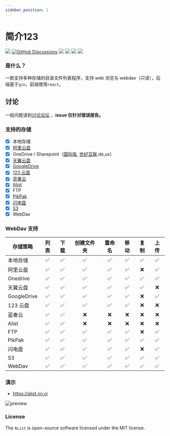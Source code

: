 ```yaml
---
sidebar_position: 1
---
```


# 简介123

[![](https://img.shields.io/github/release/Xhofe/alist?style=flat-square)](https://github.com/Xhofe/alist/releases/latest)
[![GitHub Discussions](https://img.shields.io/github/discussions/Xhofe/alist?color=%23ED8936&style=flat-square)](https://github.com/Xhofe/alist/discussions)
[![](https://img.shields.io/github/workflow/status/Xhofe/alist/build?style=flat-square)](https://github.com/Xhofe/alist/actions?query=workflow%3ABuild)
[![](https://img.shields.io/github/downloads/Xhofe/alist/total?style=flat-square&color=%239F7AEA)](https://github.com/Xhofe/alist/releases)
[![](https://data.jsdelivr.com/v1/package/gh/Xhofe/alist-web/badge)](https://www.jsdelivr.com/package/gh/Xhofe/alist-web)
[![](https://img.shields.io/badge/%24-donate-ff69b4.svg?style=flat-square)](https://pay.xhofe.top)

### 是什么？

一款支持多种存储的目录文件列表程序，支持 web 浏览与 webdav（只读），后端基于`gin`，前端使用`react`。

## 讨论

一般问题请到[讨论论坛](https://github.com/Xhofe/alist/discussions) ，**issue 仅针对错误报告。**

### 支持的存储

- [x] 本地存储
- [x] [阿里云盘](https://www.aliyundrive.com/)
- [x] OneDrive / Sharepoint（[国际版](https://www.office.com/), [世纪互联](https://portal.partner.microsoftonline.cn),de,us）
- [x] [天翼云盘](https://cloud.189.cn)
- [x] [GoogleDrive](https://drive.google.com/)
- [x] [123 云盘](https://www.123pan.com/)
- [x] [蓝奏云](https://pc.woozooo.com/)
- [x] [Alist](https://github.com/Xhofe/alist)
- [x] FTP
- [x] [PikPak](https://www.mypikpak.com/)
- [x] [闪电盘](https://shandianpan.com/)
- [x] [S3](https://aws.amazon.com/cn/s3/)
- [x] WebDav

### WebDav 支持

| 存储策略    | 列表 | 下载 | 创建文件夹 | 重命名 | 移动 | 复制 | 上传 |
| ----------- | :--: | :--: | :--------: | :----: | :--: | :--: | :--: |
| 本地存储    |  ✅  |  ✅  |     ✅     |   ✅   |  ✅  |  ✅  |  ✅  |
| 阿里云盘    |  ✅  |  ✅  |     ✅     |   ✅   |  ✅  |  ❌  |  ✅  |
| Onedrive    |  ✅  |  ✅  |     ✅     |   ✅   |  ✅  |  ✅  |  ✅  |
| 天翼云盘    |  ✅  |  ✅  |     ✅     |   ✅   |  ✅  |  ✅  |  ❌  |
| GoogleDrive |  ✅  |  ✅  |     ✅     |   ✅   |  ✅  |  ❌  |  ✅  |
| 123 云盘    |  ✅  |  ✅  |     ✅     |   ✅   |  ✅  |  ❌  |  ❌  |
| 蓝奏云      |  ✅  |  ✅  |     ❌     |   ❌   |  ❌  |  ❌  |  ❌  |
| Alist       |  ✅  |  ✅  |     ❌     |   ❌   |  ❌  |  ❌  |  ❌  |
| FTP         |  ✅  |  ✅  |     ✅     |   ✅   |  ✅  |  ❌  |  ✅  |
| PikPak      |  ✅  |  ✅  |     ✅     |   ✅   |  ✅  |  ✅  |  ✅  |
| 闪电盘      |  ✅  |  ✅  |     ✅     |   ✅   |  ✅  |  ❌  |  ✅  |
| S3          |  ✅  |  ✅  |     ✅     |   ✅   |  ✅  |  ✅  |  ✅  |
| WebDav      |  ✅  |  ✅  |     ✅     |   ✅   |  ✅  |  ✅  |  ✅  |

### 演示

- https://alist.nn.ci

![preview](https://store.heytapimage.com/cdo-portal/feedback/202111/03/695ef77854a144e928518efde38db97a.png)

### License

The `AList` is open-source software licensed under the MIT license.
